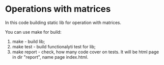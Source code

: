 # Operations with matrices

In this code building static lib for operation with matrices.

You can use make for build:
1. make - build lib;
2. make test - build functionalyti test for lib;
3. make report - check, how many code cover on tests. It will be html page in dir "report", name page index.html.
